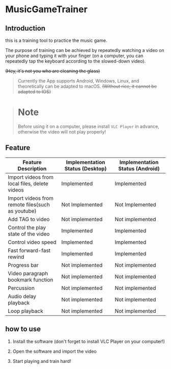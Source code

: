 # MusicGameTrainer

## Introduction

this is a training tool to practice the music game.

The purpose of training can be achieved by repeatedly watching a video on your phone and typing it with your finger (on
a computer, you can repeatedly tap the keyboard according to the slowed-down video).

~~(Hey, it's not you who are cleaning the glass)~~



> Currently the App supports Android, Windows, Linux, and theoretically can be adapted to macOS. ~~(Without rice, it
cannot be adapted to IOS)~~



> # Note
>
> Before using it on a computer, please install `VLC Player` in advance, otherwise the video will not play properly!

## Feature

| Feature Description                              | Implementation Status (Desktop) | Implementation Status (Android) |
|--------------------------------------------------|---------------------------------|---------------------------------|
| Import videos from local files, delete videos    | Implemented                     | Implemented                     |
| Import videos from remote files(such as youtube) | Not Implemented                 | Not Implemented                 |
| Add TAG to video                                 | Not implemented                 | Not implemented                 |
| Control the play state of the video              | Implemented                     | Implemented                     |
| Control video speed                              | Implemented                     | Implemented                     |
| Fast forward-fast rewind                         | Implemented                     | Implemented                     |
| Progress bar                                     | Not implemented                 | Not implemented                 |
| Video paragraph bookmark function                | Not implemented                 | Not implemented                 |
| Percussion                                       | Not implemented                 | Not implemented                 |
| Audio delay playback                             | Not implemented                 | Not implemented                 |
| Loop playback                                    | Not implemented                 | Not implemented                 |

## how to use

1. Install the software (don't forget to install VLC Player on your computer!)

2. Open the software and import the video

3. Start playing and train hard!